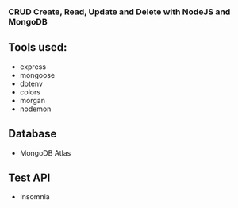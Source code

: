 ### CRUD Create, Read, Update and Delete with NodeJS and MongoDB

## Tools used:

- express
- mongoose
- dotenv
- colors
- morgan
- nodemon

## Database

- MongoDB Atlas

## Test API

- Insomnia
